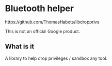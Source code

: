 # Bluetooth helper

https://github.com/ThomasHabets/libdropprivs

This is not an official Google product.

## What is it

A library to help drop privileges / sandbox any tool.
